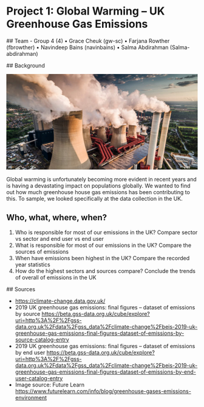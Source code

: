 # Project 1: Global Warming – UK Greenhouse Gas Emissions

## Team - Group 4 (4)
•    Grace Cheuk (gw-sc)
•    Farjana Rowther (fbrowther)
•    Navindeep Bains (navinbains)
•    Salma Abdirahman (Salma-abdirahman)

## Background 

![greenhousegas](Images/greenhouse-gas-emissions-606x303.jpeg)

Global warming is unfortunately becoming more evident in recent years and is having a devastating impact on populations globally. We wanted to find out how much greenhouse house gas emissions has been contributing to this. To sample, we looked specifically at the data collection in the UK.

## Who, what, where, when?

1. Who is responsible for most of our emissions in the UK?
Compare sector vs sector and end user vs end user
2. What is responsible for most of our emissions in the UK?
Compare the sources of emissions
3. When have emissions been highest in the UK?
Compare the recorded year statistics
4. How do the highest sectors and sources compare?
Conclude the trends of overall of emissions in the UK

## Sources
* https://climate-change.data.gov.uk/ 
* 2019 UK greenhouse gas emissions: final figures – dataset of emissions by source
https://beta.gss-data.org.uk/cube/explore?uri=http%3A%2F%2Fgss-data.org.uk%2Fdata%2Fgss_data%2Fclimate-change%2Fbeis-2019-uk-greenhouse-gas-emissions-final-figures-dataset-of-emissions-by-source-catalog-entry
* 2019 UK greenhouse gas emissions: final figures – dataset of emissions by end user
https://beta.gss-data.org.uk/cube/explore?uri=http%3A%2F%2Fgss-data.org.uk%2Fdata%2Fgss_data%2Fclimate-change%2Fbeis-2019-uk-greenhouse-gas-emissions-final-figures-dataset-of-emissions-by-end-user-catalog-entry 
* Image source: Future Learn
https://www.futurelearn.com/info/blog/greenhouse-gases-emissions-environment
